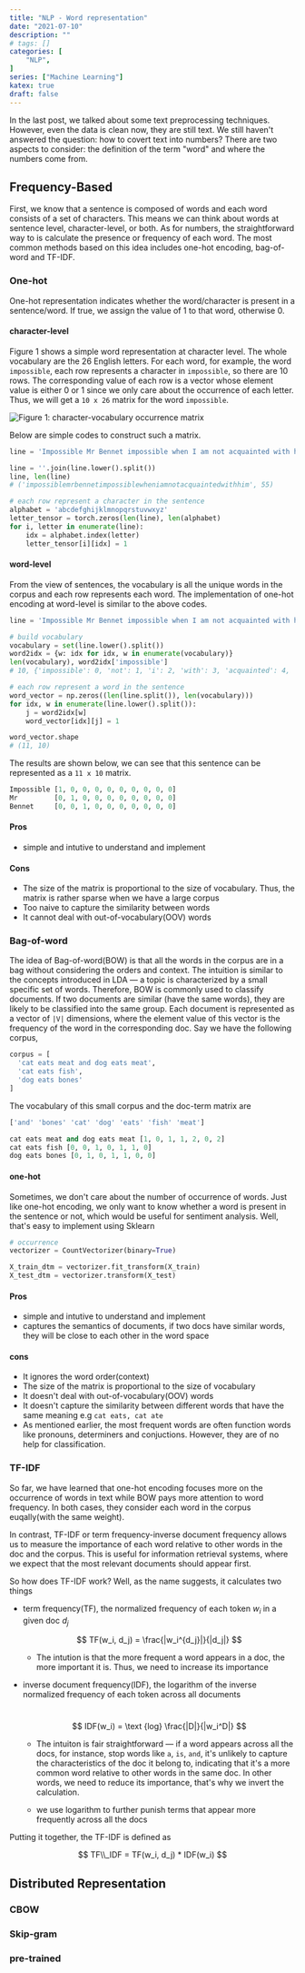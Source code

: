 ```yaml
---
title: "NLP - Word representation"
date: "2021-07-10"
description: ""
# tags: []
categories: [
    "NLP",
]
series: ["Machine Learning"]
katex: true
draft: false
---
```




In the last post, we talked about some text preprocessing techniques. However, even the data is clean now, they are still text. We still haven't answered the question: how to covert text into numbers? There are two aspects to consider: the definition of the term "word" and where the numbers come from. 



<!--more-->



## Frequency-Based



First, we know that a sentence is composed of words and each word consists of a set of characters. This means we can think about words at sentence level, character-level, or both. As for numbers, the straightforward way to is calculate the presence or frequency of each word. The most common methods based on this idea includes one-hot encoding, bag-of-word and TF-IDF.



### One-hot

One-hot representation indicates whether the word/character is present in a sentence/word. If true, we assign the value of 1 to that word, otherwise 0.



#### character-level

Figure 1 shows a simple word representation at character level. The whole vocabulary are the 26 English letters. For each word, for example, the word `impossible`, each row represents a character in `impossible`, so there are 10 rows. The corresponding value of each row is a vector whose element value is either 0 or 1 since we only care about the occurrence of each letter. Thus, we will get a `10 x 26` matrix for the word `impossible`.



![](/blog/post/images/word-vocab-matrix.png#full "Figure 1: character-vocabulary occurrence matrix")



Below are  simple codes to construct such a matrix.

```python
line = 'Impossible Mr Bennet impossible when I am not acquainted with him'

line = ''.join(line.lower().split())
line, len(line)
# ('impossiblemrbennetimpossiblewheniamnotacquaintedwithhim', 55)

# each row represent a character in the sentence
alphabet = 'abcdefghijklmnopqrstuvwxyz'
letter_tensor = torch.zeros(len(line), len(alphabet)
for i, letter in enumerate(line):
    idx = alphabet.index(letter)
    letter_tensor[i][idx] = 1

```



#### word-level

From the view of sentences, the vocabulary is all the unique words in the corpus and each row represents each word. The implementation of one-hot encoding at word-level is similar to the above codes.



```python
line = 'Impossible Mr Bennet impossible when I am not acquainted with him'

# build vocabulary
vocabulary = set(line.lower().split())
word2idx = {w: idx for idx, w in enumerate(vocabulary)}
len(vocabulary), word2idx['impossible']
# 10, {'impossible': 0, 'not': 1, 'i': 2, 'with': 3, 'acquainted': 4, 'bennet': 5, 'mr': 6, 'him': 7, 'am': 8, 'when': 9}

# each row represent a word in the sentence
word_vector = np.zeros((len(line.split()), len(vocabulary)))
for idx, w in enumerate(line.lower().split()):
    j = word2idx[w]
    word_vector[idx][j] = 1

word_vector.shape
# (11, 10)
```

The results are shown below, we can see that this sentence can be represented as a  `11 x 10` matrix.

```python
Impossible [1, 0, 0, 0, 0, 0, 0, 0, 0, 0]
Mr         [0, 1, 0, 0, 0, 0, 0, 0, 0, 0]
Bennet     [0, 0, 1, 0, 0, 0, 0, 0, 0, 0]

```



#### Pros

- simple and intutive to understand and implement

#### Cons

- The size of the matrix is proportional to the size of vocabulary. Thus, the matrix is rather sparse when we have a large corpus
- Too naive to capture the similarity between words
- It cannot deal with out-of-vocabulary(OOV) words



### Bag-of-word

The idea of Bag-of-word(BOW) is that all the words in the corpus are in a bag without considering the orders and context. The intuition is similar to the concepts introduced in LDA — a topic is characterized by a  small specific set of words. Therefore, BOW is commonly used to classify documents. If two documents are similar (have the same words), they are likely to be classified into the same group. Each document is represented as a vector of `|V|` dimensions, where the element value of this vector is the frequency of the word in the corresponding doc. Say we have the following corpus,



```python
corpus = [
  'cat eats meat and dog eats meat',
  'cat eats fish',
  'dog eats bones'
]
```



The vocabulary of this small corpus and the doc-term matrix are



```python
['and' 'bones' 'cat' 'dog' 'eats' 'fish' 'meat']

cat eats meat and dog eats meat [1, 0, 1, 1, 2, 0, 2]
cat eats fish [0, 0, 1, 0, 1, 1, 0]
dog eats bones [0, 1, 0, 1, 1, 0, 0]


```



#### one-hot

Sometimes, we don't care about the number of occurrence of words. Just like one-hot encoding, we only want to know whether a word is present in the sentence or not, which would be useful for sentiment analysis. Well, that's easy to implement using Sklearn



```python
# occurrence
vectorizer = CountVectorizer(binary=True)

X_train_dtm = vectorizer.fit_transform(X_train)
X_test_dtm = vectorizer.transform(X_test)

```



#### Pros

- simple and intutive to understand and implement
- captures the semantics of documents, if two docs have similar words, they will be close to each other in the word space

#### cons

- It ignores the word order(context)
- The size of the matrix is proportional to the size of vocabulary
- It doesn't deal with out-of-vocabulary(OOV) words
- It doesn't capture the similarity between different words that have the same meaning e.g `cat eats, cat ate`
- As mentioned earlier, the most frequent words are often function words like pronouns, determiners and conjuctions. However, they are of no help for classification.



### TF-IDF



So far, we have learned that one-hot encoding focuses more on the occurrence of words in text while BOW pays more attention to word frequency. In both cases, they consider each word in the corpus euqally(with the same weight). 

In contrast, TF-IDF or term frequency-inverse document frequency allows us to measure the importance of each word relative to other words in the doc and the corpus. This is useful for information retrieval systems, where we expect that the most relevant documents should appear first.



So how does TF-IDF work? Well, as the name suggests, it calculates two things

- term frequency(TF), the normalized frequency of each token $w_i$ in a given doc $d_j$

  
  $$
  TF(w_i, d_j) = \frac{|w_i^{d_j}|}{|d_j|}
  $$
  

  - The intution is that the more frequent a word appears in a doc, the more important it is. Thus, we need to increase its importance

  

- inverse document frequency(IDF), the logarithm of the inverse normalized frequency of each token across all documents

  ​	
  $$
  IDF(w_i) = \text {log} \frac{|D|}{|w_i^D|}
  $$
  

  - The intuiton is fair straightforward — if a word appears across all the docs, for instance, stop words like `a`, `is`, `and`, it's unlikely to capture the characteristics of the doc it belong to, indicating that it's a more common word relative to other words in the same doc. In other words, we need to reduce its importance, that's why we invert the calculation.

  - we use logarithm to further punish terms that appear more frequently across all the docs

    



Putting it together, the TF-IDF is defined as


$$
TF\\_IDF = TF(w_i, d_j) * IDF(w_i)
$$


## Distributed Representation



### CBOW



### Skip-gram



### pre-trained

